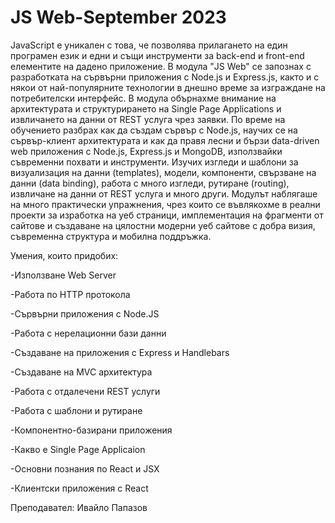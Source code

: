 # JS Web-September 2023

JavaScript е уникален с това, че позволява прилагането на един програмен език и едни и същи инструменти за back-end и front-end елементите на дадено приложение. В модула "JS Web" се запознах с разработката на сървърни приложения с Node.js и Express.js, както и с някои от най-популярните технологии в днешно време за изграждане на потребителски интерфейс. В модула обърнахме внимание на архитектурата и структурирането на Single Page Applications и извличането на данни от REST услуга чрез заявки. По време на обучението разбрах как да създам сървър с Node.js, научих се на сървър-клиент архитектурата и как да правя лесни и бързи data-driven web приложения с Node.js, Express.js и MongoDB, използвайки съвременни похвати и инструменти. Изучих изгледи и шаблони за визуализация на данни (templates), модели, компоненти, свързване на данни (data binding), работа с много изгледи, рутиране (routing), извличане на данни от REST услуга и много други. Модулът наблягаше на много практически упражнения, чрез които се въвлякохме в реални проекти за изработка на уеб страници, имплементация на фрагменти от сайтове и създаване на цялостни модерни уеб сайтове с добра визия, съвременна структура и мобилна поддръжка.


Умения, които придобих:

-Използване Web Server

-Работа по HTTP протокола

-Сървърни приложения с Node.JS

-Работа с нерелационни бази данни

-Създаване на приложения с Express и Handlebars

-Създаване на MVC архитектура

-Работа с отдалечени REST услуги

-Работа с шаблони и рутиране

-Компонентно-базирани приложения

-Какво е Single Page Applicaion

-Основни познания по React и JSX

-Клиентски приложения с React



Преподавател: Ивайло Папазов


